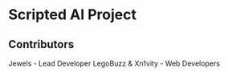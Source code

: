 <h1>Scripted AI Project</h1>


<h2>Contributors</h2>

<p>
    Jewels - Lead Developer
    LegoBuzz & Xn1vity - Web Developers
</p>

